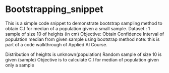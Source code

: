 # Bootstrapping_snippet
This is a simple code snippet to demonstrate bootstrap sampling method to obtain C.I for median of a population given a small sample.
Dataset : 1 sample of size 10 of heights (in cm)
Objective: Obtain Confidence Interval of population median from given sample using bootstrap method
note: this is part of a code walkthrough of Applied AI Course.


Distribution of heights is unknown(population)
Random sample of size 10 is given (sample)
Objective is to calculate C.I for median of population given only a sample
